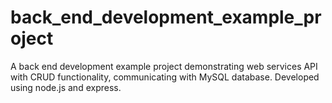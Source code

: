 # back_end_development_example_project
A back end development example project demonstrating web services API with CRUD functionality, communicating with MySQL database. Developed using node.js and express. 
